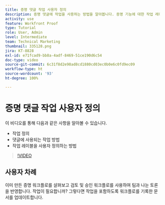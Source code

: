 ```yaml
---
title: 증명 댓글 작업 사용자 정의
description: 증명 댓글에 작업을 사용하는 방법을 알아봅니다. 증명 기능에 대한 작업 레이블을 설정하고 사용자 정의하는 방법을 알아봅니다.
activity: use
feature: Workfront Proof
type: Tutorial
role: User, Admin
level: Intermediate
team: Technical Marketing
thumbnail: 335128.png
jira: KT-8828
exl-id: e71fcad9-bb8a-4adf-8469-51ce190d6c54
doc-type: video
source-git-commit: 6c31f8d2e98ad8cd1880cd03ec0b0e6c0fd9ec09
workflow-type: ht
source-wordcount: '93'
ht-degree: 100%

---
```


# 증명 댓글 작업 사용자 정의

이 비디오를 통해 다음과 같은 사항을 알아볼 수 있습니다.

* 작업 정의
* 댓글에 사용되는 작업 방법
* 작업 레이블을 사용자 정의하는 방법

>[!VIDEO](https://video.tv.adobe.com/v/335128/?quality=12&learn=on)

## 사용자 차례

이미 만든 증명 워크플로를 살펴보고 검토 및 승인 워크플로를 사용하여 팀과 나눈 토론을 반영합니다. 작업이 필요합니까? 그렇다면 작업을 포함하도록 워크플로를 기록한 문서를 업데이트합니다.

